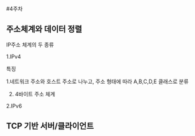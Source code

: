#4주차

주소체계와 데이터 정렬
----
IP주소 체계의 두 종류

1.IPv4

특징

1.네트워크 주소와 호스트 주소로 나누고, 주소 형태에 따라 A,B,C,D,E 클래스로 분류

2. 4바이트 주소 체계

2.IPv6

TCP 기반 서버/클라이언트
--
